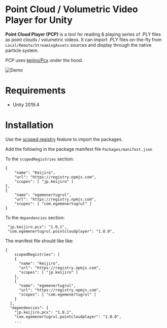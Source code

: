 Point Cloud / Volumetric Video Player for Unity
=============================================

**Point Cloud Player (PCP)** is a tool for reading & playing series of .PLY files as point clouds / volumetric videos. It can import .PLY files on-the-fly from `Local/Remote/StreamingAssets` sources and display through the native particle system.

PCP uses [keijiro/Pcx](https://github.com/keijiro/Pcx) under the hood.

![Demo](https://i.imgur.com/UoS7Pyy.gif)

# Requirements
- Unity 2019.4

# Installation

Use the [scoped registry](https://docs.unity3d.com/Manual/upm-scoped.html) feature to import the packages.

Add the following in the package manifest file `Packages/manifest.json`

To the `scopedRegistries` section:

```
{
    "name": "Keijiro",
    "url": "https://registry.npmjs.com",
    "scopes": [ "jp.keijiro" ]
},
{
    "name": "egemenertugrul",
    "url": "https://registry.npmjs.com",
    "scopes": [ "com.egemenertugrul" ]
}
```

To the `dependencies` section:
```
 "jp.keijiro.pcx": "1.0.1",
 "com.egemenertugrul.pointcloudplayer": "1.0.0",
```

The manifest file should like like:
```
{
    scopedRegistries": [
    {
      "name": "Keijiro",
      "url": "https://registry.npmjs.com",
      "scopes": [ "jp.keijiro" ]
    },
    {
      "name": "egemenertugrul",
      "url": "https://registry.npmjs.com",
      "scopes": [ "com.egemenertugrul" ]
    }
  ],
  "dependencies": {
    "jp.keijiro.pcx": "1.0.1",
    "com.egemenertugrul.pointcloudplayer": "1.0.0",
    ...
```